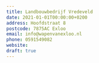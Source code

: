 ```yaml
---
title: Landbouwbedrijf Vredeveld
date: 2021-01-01T00:00:00+0200
address: Hoofdstraat 8
postcode: 7875AC Exloo
email: info@wapenvanexloo.nl
phone: 0591549082
website: 
draft: true
---
```


